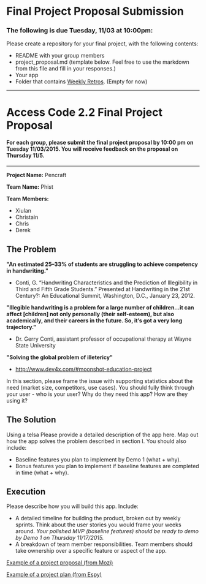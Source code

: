 # Final Project Proposal Submission  

### The following is due Tuesday, 11/03 at 10:00pm:  

  
Please create a repository for your final project, with the following contents:  
  *  README with your group members  
  *  project_proposal.md (template below. Feel free to use the markdown from this file and fill in your responses.) 
  *  Your app
  *  Folder that contains [Weekly Retros](weekly_retrospective.md). (Empty for now)  


---

# Access Code 2.2 Final Project Proposal

#### For each group, please submit the final project proposal by 10:00 pm on Tuesday 11/03/2015. You will receive feedback on the proposal on Thursday 11/5. 

---
**Project Name:**
Pencraft

**Team Name:**
Phist

**Team Members:**  
- Xiulan
- Christain
- Chris
- Derek


## The Problem 

**"An estimated 25–33% of students are struggling to achieve competency in handwriting."**
- Conti, G. “Handwriting Characteristics and the Prediction of Illegibility in Third and Fifth Grade Students.” Presented at Handwriting in the 21st Century?: An Educational Summit, Washington, D.C., January 23, 2012.

**"Illegible handwriting is a problem for a large number of children…it can affect [children] not only personally (their
self-esteem), but also academically, and their careers in the future. So, it’s got a very long trajectory."**
- Dr. Gerry Conti, assistant professor of occupational therapy at Wayne State University

**"Solving the global problem of illetericy"**
- http://www.dev4x.com/#moonshot-education-project


In this section, please frame the issue with supporting statistics about the need (market size, competitors, use cases). You should fully think through your user - who is your user? Why do they need this app? How are they using it?   

## The Solution 
Using a telsa
Please provide a detailed description of the app here. Map out how the app solves the problem described in section I. You should also include:
  *  Baseline features you plan to implement by Demo 1 (what + why).
  *  Bonus features you plan to implement if baseline features are completed in time (what + why).

## Execution
Please describe how you will build this app. Include: 
  *  A detailed timeline for building the product, broken out by weekly sprints. Think about the user stories you would frame your weeks around. *Your polished MVP (baseline features) should be ready to demo by Demo 1 on Thursday 11/17/2015.*  
  *  A breakdown of team member responsibilities. Team members should take ownership over a specific feature or aspect of the app.  


[Example of a project proposal (from Mozi)](https://github.com/jaellysbales/access-robot/blob/master/ProjectProposal.md)

[Example of a project plan (from Espy)](https://docs.google.com/spreadsheets/d/1n4XtthaWqkg7YvaTfJZwC9Fc10RKd4JLr4HaUtYAh1c/edit#gid=0)
